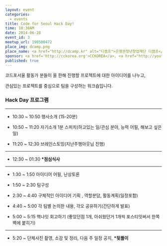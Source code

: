 ```yaml
---
layout: event
categories:
  - events
title: Code for Seoul Hack Day!
time: 10:30AM
date: 2014-06-28
event_id: 3
meetup_url: 190500472
place_img: dcamp.png
place_name: <a href="http://dcamp.kr" alt="디캠프">은행권청년창업재단 디캠프</a> 5층 세미나실C
sponsor: <a href='http://cckorea.org'>CCKOREA</a>, <a href="http://youthhub.kr">청년허브</a>
published: true
---
```



코드포서울 활동가 분들이 올 한해 진행할 프로젝트에 대한 아이디어를 나누고,

관심있는 프로젝트를 중심으로 팀을 구성하는 워크숍입니다.


### Hack Day 프로그램

---

* 10:30 ~ 10:50 행사소개 (15-20분)

* 10:50 ~ 11:20 자기소개 1분 스피치(하고있는 일/관심 분야, 능력 어필, 해보고 싶은 일)

* 11:20 ~ 12:30 브레인스토밍(지난주행아웃님 진행)

---

* 12:30 ~ 01:30 **\*점심식사**

---


* 1:30 ~ 1:50 아이디어 어필, 난상토론

* 1:50 ~ 2:30 팀구성

* 2:30 ~ 4:40 구체적인 아이디어 기획 , 역할분담, 활동계획(일정포함)

* 4:40 ~ 5:00 각 팀별 논의한 내용, 각오 공유하기(간단하게 발표)

* 5:00 ~ 5:15  핵나잇 회고하기 (좋았던점 1개, 아쉬웠던거 1개씩 포스티잇써서 한쪽벽에 붙히기)

---

* 5:20 ~ 단체사진 촬영, 소감 및 정리, 다음 주 일정 공지, **\*뒷풀이**
